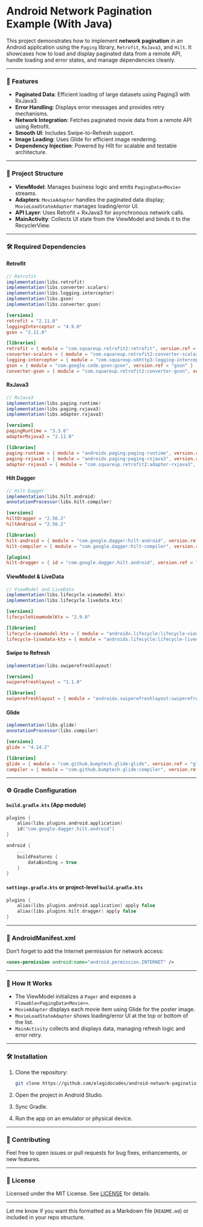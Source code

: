 # Android Network Pagination Example (With Java)

This project demonstrates how to implement **network pagination** in an Android application using the `Paging` library, `Retrofit`, `RxJava3`, and `Hilt`. It showcases how to load and display paginated data from a remote API, handle loading and error states, and manage dependencies cleanly.

---

### 🚀 Features

* **Paginated Data**: Efficient loading of large datasets using Paging3 with RxJava3.
* **Error Handling**: Displays error messages and provides retry mechanisms.
* **Network Integration**: Fetches paginated movie data from a remote API using Retrofit.
* **Smooth UI**: Includes Swipe-to-Refresh support.
* **Image Loading**: Uses Glide for efficient image rendering.
* **Dependency Injection**: Powered by Hilt for scalable and testable architecture.

---

### 🧱 Project Structure

* **ViewModel**: Manages business logic and emits `PagingData<Movie>` streams.
* **Adapters**: `MovieAdapter` handles the paginated data display; `MovieLoadStateAdapter` manages loading/error UI.
* **API Layer**: Uses Retrofit + RxJava3 for asynchronous network calls.
* **MainActivity**: Collects UI state from the ViewModel and binds it to the RecyclerView.

---

### 🛠 Required Dependencies

#### Retrofit

```gradle
// Retrofit
implementation(libs.retrofit)
implementation(libs.converter.scalars)
implementation(libs.logging.interceptor)
implementation(libs.gson)
implementation(libs.converter.gson)
```

```toml
[versions]
retrofit = "2.11.0"
loggingInterceptor = "4.9.0"
gson = "2.11.0"

[libraries]
retrofit = { module = "com.squareup.retrofit2:retrofit", version.ref = "retrofit" }
converter-scalars = { module = "com.squareup.retrofit2:converter-scalars", version.ref = "retrofit" }
logging-interceptor = { module = "com.squareup.okhttp3:logging-interceptor", version.ref = "loggingInterceptor" }
gson = { module = "com.google.code.gson:gson", version.ref = "gson" }
converter-gson = { module = "com.squareup.retrofit2:converter-gson", version.ref = "retrofit" }
```

#### RxJava3

```gradle
// RxJava3
implementation(libs.paging.runtime)
implementation(libs.paging.rxjava3)
implementation(libs.adapter.rxjava3)
```

```toml
[versions]
pagingRuntime = "3.3.6"
adapterRxjava3 = "2.11.0"

[libraries]
paging-runtime = { module = "androidx.paging:paging-runtime", version.ref = "pagingRuntime" }
paging-rxjava3 = { module = "androidx.paging:paging-rxjava3", version.ref = "pagingRuntime" }
adapter-rxjava3 = { module = "com.squareup.retrofit2:adapter-rxjava3", version.ref = "adapterRxjava3" }
```

#### Hilt Dagger

```gradle
// Hilt Dagger
implementation(libs.hilt.android)
annotationProcessor(libs.hilt.compiler)
```

```toml
[versions]
hiltDragger = "2.56.2"
hiltAndroid = "2.56.2"

[libraries]
hilt-android = { module = "com.google.dagger:hilt-android", version.ref = "hiltAndroid" }
hilt-compiler = { module = "com.google.dagger:hilt-compiler", version.ref = "hiltAndroid" }

[plugins]
hilt-dragger = { id = "com.google.dagger.hilt.android", version.ref = "hiltDragger" }
```

#### ViewModel & LiveData

```gradle
// ViewModel and LiveData
implementation(libs.lifecycle.viewmodel.ktx)
implementation(libs.lifecycle.livedata.ktx)
```

```toml
[versions]
lifecycleViewmodelKtx = "2.9.0"

[libraries]
lifecycle-viewmodel-ktx = { module = "androidx.lifecycle:lifecycle-viewmodel-ktx", version.ref = "lifecycleViewmodelKtx" }
lifecycle-livedata-ktx = { module = "androidx.lifecycle:lifecycle-livedata-ktx", version.ref = "lifecycleViewmodelKtx" }
```

#### Swipe to Refresh

```gradle
implementation(libs.swiperefreshlayout)
```

```toml
[versions]
swiperefreshlayout = "1.1.0"

[libraries]
swiperefreshlayout = { module = "androidx.swiperefreshlayout:swiperefreshlayout", version.ref = "swiperefreshlayout" }
```

#### Glide

```gradle
implementation(libs.glide)
annotationProcessor(libs.compiler)
```

```toml
[versions]
glide = "4.14.2"

[libraries]
glide = { module = "com.github.bumptech.glide:glide", version.ref = "glide" }
compiler = { module = "com.github.bumptech.glide:compiler", version.ref = "glide" }
```

---

### ⚙️ Gradle Configuration

#### `build.gradle.kts` (App module)

```kotlin
plugins {
    alias(libs.plugins.android.application)
    id("com.google.dagger.hilt.android")
}

android {
    ...
    buildFeatures {
        dataBinding = true
    }
}
```

#### `settings.gradle.kts` or project-level `build.gradle.kts`

```kotlin
plugins {
    alias(libs.plugins.android.application) apply false
    alias(libs.plugins.hilt.dragger) apply false
}
```

---

### 📱 AndroidManifest.xml

Don’t forget to add the Internet permission for network access:

```xml
<uses-permission android:name="android.permission.INTERNET" />
```

---

### 🧪 How It Works

* The ViewModel initializes a `Pager` and exposes a `Flowable<PagingData<Movie>>`.
* `MovieAdapter` displays each movie item using Glide for the poster image.
* `MovieLoadStateAdapter` shows loading/error UI at the top or bottom of the list.
* `MainActivity` collects and displays data, managing refresh logic and error retry.

---

### 🛠️ Installation

1. Clone the repository:

   ```bash
   git clone https://github.com/elegidocodes/android-network-pagination-with-java.git
   ```

2. Open the project in Android Studio.

3. Sync Gradle.

4. Run the app on an emulator or physical device.

---

### 🤝 Contributing

Feel free to open issues or pull requests for bug fixes, enhancements, or new features.

---

### 📄 License

Licensed under the MIT License. See [LICENSE](https://mit-license.org/) for details.

---

Let me know if you want this formatted as a Markdown file (`README.md`) or included in your repo structure.
